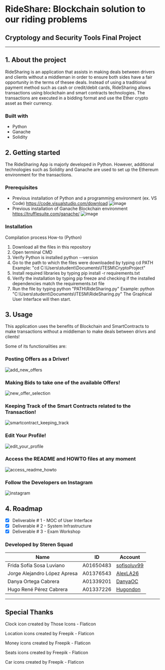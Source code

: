 # RideShare: Blockchain solution to our riding problems
## Cryptology and Security Tools Final Project
---

## 1. About the project
RideSharing is an application that assists in making deals between drivers and clients without a middleman in order to ensure both sides have a fair opportunity in the terms of thesee deals. Instead of using a traditional payment method such as cash or credit/debit cards, RideSharing allows transactions using blockchain and smart contracts technologies. The transactions are executed in a bidding format and use the Ether crypto asset as their currency.

### Built with
- Python
- Ganache
- Solidity

## 2. Getting started
The RideSharing App is majorly developed in Python. However, additional technologies such as Solidity and Ganache are used to set up the Ethereum environment for the transactions. 

### Prerequisites
- Previous installation of Python and a programming environment (ex. VS Code)
      https://code.visualstudio.com/download
      ![image](https://user-images.githubusercontent.com/36273088/173963168-464171f9-7205-4d5b-ab98-02f9fc14211e.png)
- Previous installation of Ganache Blockchain environment
      https://trufflesuite.com/ganache/
      ![image](https://user-images.githubusercontent.com/36273088/173963681-b17cb601-cbf8-43da-adca-5a7eddad638e.png)

### Installation
Compilation process How-to (Python)

1. Download all the files in this repository
2. Open terminal CMD
3. Verify Python is installed 
      python --version
4. Go to the path to which the files were downloaded by typing
      cd PATH Example: "cd C:\Users\student\Documents\ITESM\CryptoProject"
5. Install required libraries by typing
      pip install -r requirements.txt
6. Verify the installation by typing
      pip freeze and checking if the installed dependencies match the requirements.txt file
7. Run the file by typing
      python "PATH\RideSharing.py" Example: python "C:\Users\student\Documents\ITESM\RideSharing.py"
The Graphical User Interface will then start.

## 3. Usage
This application uses the benefits of Blockchain and SmartContracts to make transactions without a middleman to make deals between drivrs and clients!

Some of its functionalities are:

### 
### Posting Offers as a Driver!
![add_new_offers](readme_imgs/add_new_offers.jpg)
### Making Bids to take one of the available Offers!
![new_offer_selection](readme_imgs/new_offer_selection.jpg)
### Keeping Track of the Smart Contracts related to the Transaction!
![smartcontract_keeping_track](readme_imgs/smartcontract_keeping_track.jpg)
### Edit Your Profile!
![edit_your_profile](readme_imgs/edit_your_profile.jpg)
### Access the README and HOWTO files at any moment
![access_readme_howto](readme_imgs/access_readme_howto.jpg)
### Follow the Developers on Instagram
![instagram](readme_imgs/instagram.jpg)
## 4. Roadmap

- [X] Deliverable # 1 - MOC of User Interface
- [X] Deliverable # 2 - System Infrastructure
- [X] Deliverable # 3 - Exam Workshop

### Developed by Steren Squad

| Name | ID | Account |
| ----------- | ----------- | ----------- |
| Frida Sofía Sosa Luviano  | A01650483  | [sofisoluv99](https://github.com/sofisoluv99) |
| Jorge Alejandro López Apresa | A01376543 | [AlexLA26](https://github.com/AlexLA26)  |
| Danya Ortega Cabrera | A01339201 | [DanyaOC](https://github.com/DanyaOC) |
| Hugo René Pérez Cabrera | A01337226 | [Hugondon](https://github.com/Hugondon)  |
---

## Special Thanks

Clock icon created by Those Icons - Flaticon

Location icons created by Freepik - Flaticon

Money icons created by Freepik - Flaticon

Seats icons created by Freepik - Flaticon

Car icons created by Freepik - Flaticon
